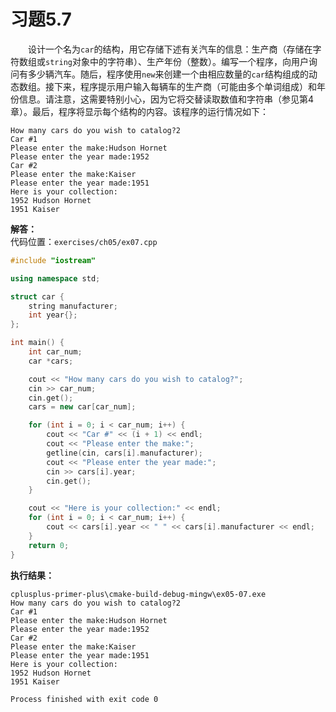 # 习题5.7

&emsp;&emsp;设计一个名为`car`的结构，用它存储下述有关汽车的信息：生产商（存储在字符数组或`string`对象中的字符串）、生产年份（整数）。编写一个程序，向用户询问有多少辆汽车。随后，程序使用`new`来创建一个由相应数量的`car`结构组成的动态数组。接下来，程序提示用户输入每辆车的生产商（可能由多个单词组成）和年份信息。请注意，这需要特别小心，因为它将交替读取数值和字符串（参见第4章）。最后，程序将显示每个结构的内容。该程序的运行情况如下：
```
How many cars do you wish to catalog?2
Car #1
Please enter the make:Hudson Hornet
Please enter the year made:1952
Car #2
Please enter the make:Kaiser
Please enter the year made:1951
Here is your collection:
1952 Hudson Hornet
1951 Kaiser
```

**解答：**  
代码位置：`exercises/ch05/ex07.cpp`
```c++
#include "iostream"

using namespace std;

struct car {
    string manufacturer;
    int year{};
};

int main() {
    int car_num;
    car *cars;

    cout << "How many cars do you wish to catalog?";
    cin >> car_num;
    cin.get();
    cars = new car[car_num];

    for (int i = 0; i < car_num; i++) {
        cout << "Car #" << (i + 1) << endl;
        cout << "Please enter the make:";
        getline(cin, cars[i].manufacturer);
        cout << "Please enter the year made:";
        cin >> cars[i].year;
        cin.get();
    }

    cout << "Here is your collection:" << endl;
    for (int i = 0; i < car_num; i++) {
        cout << cars[i].year << " " << cars[i].manufacturer << endl;
    }
    return 0;
}
```

**执行结果：**  
```
cplusplus-primer-plus\cmake-build-debug-mingw\ex05-07.exe
How many cars do you wish to catalog?2
Car #1
Please enter the make:Hudson Hornet
Please enter the year made:1952
Car #2
Please enter the make:Kaiser
Please enter the year made:1951
Here is your collection:
1952 Hudson Hornet
1951 Kaiser

Process finished with exit code 0
```